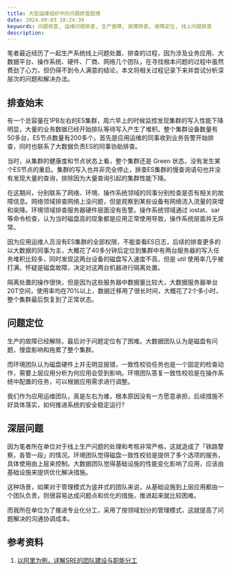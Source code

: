```yaml
---
title: 大型运维组织中的问题排查困境
date: 2024-09-03 18:24:39
keywords: 问题排查, 运维问题排查, 生产故障, 故障排查, 故障定位, 线上问题排查
description: 
---
```


笔者最近经历了一起生产系统线上问题处置、排查的过程，因为涉及业务应用、大数据平台、操作系统、硬件、厂商、网络几个团队，在寻找根本问题的过程中虽然费劲了心力，但仍得不到令人满意的结论，本文将相关过程记录下来并尝试分析深层次的问题和解决办法。

## 排查始末

有一个总容量在1PB左右的ES集群，周六早上的时候监控发现集群的写入性能下降明显，大量的业务数据已经开始排队等待写入产生了堆积。整个集群设备数量有50多台，ES节点数量有200多个。首先是应用运维的同事收到业务告警开始排查，同时也联系了大数据负责ES的同事协助排查。

当时，从集群的健康度和节点状态上看，整个集群还是 Green 状态，没有发生某个ES节点的重启。集群的写入也并非完全停止，排查ES集群的慢查询语句也并没有发现大量的查询，排除因为大量查询引起的集群性能下降。

在这期间，分别联系了网络、环境、操作系统领域的同事分别检查是否有相关的故障信息。网络领域排查网络上没问题，但是观察到某些设备有网络流入流量的突增和突降。环境领域排查服务器硬件层面没有告警。操作系统领域通过 iostat、sar 等命令检查，认为当时磁盘高的现象都是应用正常使用导致，操作系统层面并无异常。

因为应用运维人员没有ES集群的全部权限，不能查看ES日志，后续的排查更多的以大数据的同事为主，大概花了40多分钟后定位到集群中有两台服务器的写入任务堆积比较多，同时发现这两台设备的磁盘写入速度不高，但是 util 使用率几乎被打满，怀疑是磁盘故障，决定对这两台机器进行隔离处置。

隔离处置的操作很快，但是因为这些服务器中数据量比较大，大数据服务器单台20T空间，使用率均在70%以上，数据迁移用了很长时间，大概花了2个多小时，整个集群最后恢复到了正常状态。

## 问题定位

生产的故障已经解除，最后对于问题定位有了困难。大数据团队认为是磁盘有问题，慢盘影响和拖累了整个集群。

而环境团队认为磁盘硬件上并无明显报错，一致性校验任务也是一个固定的检查动作，需要上层应用分析为何应用会受到影响。环境团队答复一致性校验是在操作系统中配置的任务，可以根据应用需求进行调整。

我们作为应用运维团队，真是左右为难，根本原因没有一方愿意承担，后续措施不好具体落实，如何推进系统的安全稳定运行?

## 深层问题

因为笔者所在单位对于线上生产问题的处理和考核非常严格，这就造成了「铁路警察，各管一段」的情况。环境团队觉得磁盘一致性校验是提供了多个选项的服务，具体使用由上层来控制。大数据团队觉得基础设施的性能变化影响了应用，应该由基础设施来提供优化解决措施。

这种场景，如果对于管理模式为竖井式的团队来说，从基础设施到上层应用都由一个团队负责，则很容易达成问题点和优化的措施，推进起来就比较困难。

而我所在单位为了推进专业化分工，采用了按领域划分的管理模式，这就提高了问题解决的沟通协调成本。


## 参考资料
1. [以阿里为例，详解SRE的团队建设与职能分工](https://dbaplus.cn/news-134-2930-1.html)